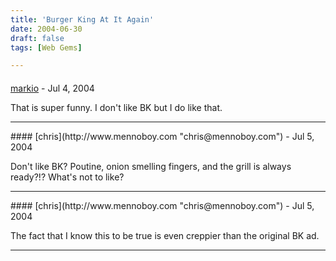 ```yaml
---
title: 'Burger King At It Again'
date: 2004-06-30
draft: false
tags: [Web Gems]

---
```



#### 
[markio](http://markio.realcontact.org "pog@pog.com") - <time datetime="2004-07-01 04:41:10">Jul 4, 2004</time>

That is super funny. I don't like BK but I do like that.
<hr />
#### 
[chris](http://www.mennoboy.com "chris@mennoboy.com") - <time datetime="2004-07-02 07:32:55">Jul 5, 2004</time>

Don't like BK? Poutine, onion smelling fingers, and the grill is always ready?!? What's not to like?
<hr />
#### 
[chris](http://www.mennoboy.com "chris@mennoboy.com") - <time datetime="2004-07-02 09:56:19">Jul 5, 2004</time>

The fact that I know this to be true is even creppier than the original BK ad.
<hr />
